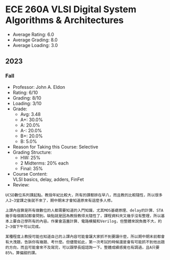 # ECE 260A VLSI Digital System Algorithms & Architectures
- Average Rating: 6.0
- Average Grading: 8.0
- Average Loading: 3.0
## 2023
### Fall
- Professor: John A. Eldon
- Rating: 6/10
- Grading: 8/10
- Loading: 3/10
- Grade:
  - Avg: 3.48
  - A+: 30.0%
  - A: 20.0%
  - A-: 20.0%
  - B+: 20.0%
  - B: 5.0%
- Reason for Taking this Course: Selective
- Grading Structure:
  - HW:  25%
  - 2 Midterms: 20% each
  - Final: 35%
- Course Content:  
VLSI basics, delay, adders, FinFet
- Review:  
```
UCSD數位系列課起點。教授年紀比較大，所有的課都排在早八，而且教的比較隨性，所以很多人2~3堂課之後就不來了，期中期末才會知道原來有這麼多人修。

上課內容算是所有做數位的人都需要知道的入門知識，尤其MOS基礎原理、delay的計算、STA幾乎每個面試都會問到。缺點就是因為教授教得太隨性了，課程資料夾又幾乎沒有整理，所以基本上要自己學所有的內容。作業會涵蓋計算、電路模擬和Verilog，但整體來說負擔不大，約2~3個下午可以完成。

某種程度上教授可能也知道自己的上課內容可能會讓大家抓不到要讀什麼，所以期中期末前都會有大洩題，告訴你有幾題、考什麼。但儘管如此，第一次考試的時候還是會有可能抓不到他出題的方向，而且可能會來不及寫完，可以跟學長姐諮詢一下。整體成績感覺也有調過，且A只要85%，算偏甜的課。
```
